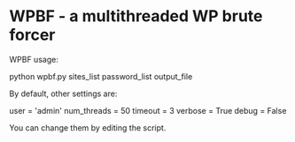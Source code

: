 WPBF - a multithreaded WP brute forcer
======================================

WPBF usage:

python wpbf.py sites_list password_list output_file

By default, other settings are:

user = 'admin'
num_threads = 50
timeout = 3
verbose = True
debug    = False

You can change them by editing the script.